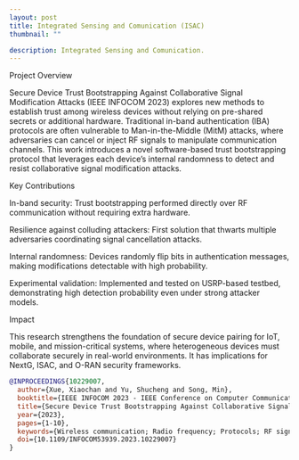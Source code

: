 ```yaml
---
layout: post
title: Integrated Sensing and Comunication (ISAC)
thumbnail: ""

description: Integrated Sensing and Comunication.
---
```

Project Overview

Secure Device Trust Bootstrapping Against Collaborative Signal Modification Attacks (IEEE INFOCOM 2023) explores new methods to establish trust among wireless devices without relying on pre-shared secrets or additional hardware.
Traditional in-band authentication (IBA) protocols are often vulnerable to Man-in-the-Middle (MitM) attacks, where adversaries can cancel or inject RF signals to manipulate communication channels.
This work introduces a novel software-based trust bootstrapping protocol that leverages each device’s internal randomness to detect and resist collaborative signal modification attacks.

Key Contributions

In-band security: Trust bootstrapping performed directly over RF communication without requiring extra hardware.

Resilience against colluding attackers: First solution that thwarts multiple adversaries coordinating signal cancellation attacks.

Internal randomness: Devices randomly flip bits in authentication messages, making modifications detectable with high probability.

Experimental validation: Implemented and tested on USRP-based testbed, demonstrating high detection probability even under strong attacker models.

Impact

This research strengthens the foundation of secure device pairing for IoT, mobile, and mission-critical systems, where heterogeneous devices must collaborate securely in real-world environments. It has implications for NextG, ISAC, and O-RAN security frameworks.

```bibtex
@INPROCEEDINGS{10229007,
  author={Xue, Xiaochan and Yu, Shucheng and Song, Min},
  booktitle={IEEE INFOCOM 2023 - IEEE Conference on Computer Communications}, 
  title={Secure Device Trust Bootstrapping Against Collaborative Signal Modification Attacks}, 
  year={2023},
  pages={1-10},
  keywords={Wireless communication; Radio frequency; Protocols; RF signals; Communication channels; Hardware; Mobile applications; Device pairing; in-band; MitM attack; signal cancellation attack},
  doi={10.1109/INFOCOM53939.2023.10229007}
}
```
